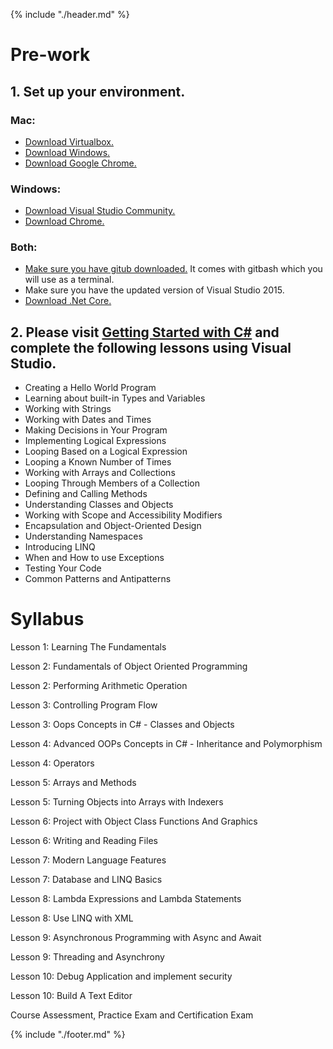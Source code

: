 {% include "./header.md" %}

# Pre-work

## 1. Set up your environment.

### Mac:
* [Download Virtualbox.](https://www.virtualbox.org/wiki/Downloads)
* [Download Windows.](https://developer.microsoft.com/en-us/microsoft-edge/tools/vms/)
* [Download Google Chrome.](https://www.google.com/chrome/browser/desktop/)

### Windows:
* [Download Visual Studio Community.](https://www.visualstudio.com/downloads/)
* [Download Chrome.](https://www.google.com/chrome/browser/desktop/)

### Both:
* [Make sure you have gitub downloaded.](https://git-for-windows.github.io/) It comes with gitbash which you will use as a terminal. 
* Make sure you have the updated version of Visual Studio 2015.
* [Download .Net Core.](https://www.microsoft.com/net/core)


## 2. Please visit [Getting Started with C#](https://www.microsoft.com/net/tutorials/csharp/getting-started) and complete the following lessons using Visual Studio.

* Creating a Hello World Program
* Learning about built-in Types and Variables
* Working with Strings
* Working with Dates and Times
* Making Decisions in Your Program
* Implementing Logical Expressions
* Looping Based on a Logical Expression
* Looping a Known Number of Times
* Working with Arrays and Collections
* Looping Through Members of a Collection
* Defining and Calling Methods
* Understanding Classes and Objects
* Working with Scope and Accessibility Modifiers
* Encapsulation and Object-Oriented Design
* Understanding Namespaces
* Introducing LINQ
* When and How to use Exceptions
* Testing Your Code
* Common Patterns and Antipatterns

# Syllabus


Lesson 1: Learning The Fundamentals

Lesson 2: Fundamentals of Object Oriented Programming

Lesson 2: Performing Arithmetic Operation

Lesson 3: Controlling Program Flow

Lesson 3: Oops Concepts in C# - Classes and Objects

Lesson 4: Advanced OOPs Concepts in C# - Inheritance and  Polymorphism

Lesson 4: Operators

Lesson 5: Arrays and Methods

Lesson 5: Turning Objects into Arrays with Indexers

Lesson 6: Project with Object Class Functions And Graphics

Lesson 6: Writing and Reading Files

Lesson 7: Modern Language Features

Lesson 7: Database and LINQ Basics

Lesson 8: Lambda Expressions and Lambda Statements

Lesson 8: Use LINQ with XML

Lesson 9: Asynchronous Programming with Async and Await

Lesson 9: Threading and Asynchrony

Lesson 10: Debug Application and implement security

Lesson 10: Build A Text Editor

Course Assessment, Practice Exam and Certification Exam

{% include "./footer.md" %}
